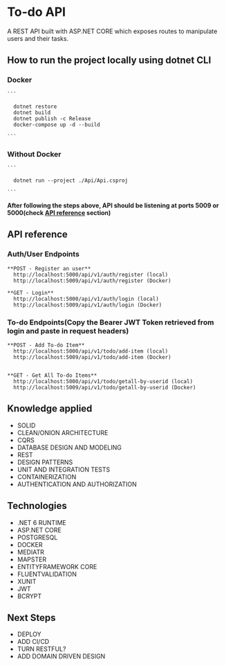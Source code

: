 # To-do API

A REST API built with ASP.NET CORE which exposes routes to manipulate users and their tasks.

## How to run the project locally using dotnet CLI

  ### Docker

    ```

      dotnet restore
      dotnet build
      dotnet publish -c Release
      docker-compose up -d --build

    ```

  ### Without Docker

    ```

      dotnet run --project ./Api/Api.csproj

    ```

  **After following the steps above, API should be listening at ports 5009 or 5000(check [API reference](#api-reference) section)**

## API reference

  ### Auth/User Endpoints

    **POST - Register an user**
      http://localhost:5000/api/v1/auth/register (local)
      http://localhost:5009/api/v1/auth/register (Docker)

    **GET - Login**
      http://localhost:5000/api/v1/auth/login (local)
      http://localhost:5009/api/v1/auth/login (Docker)

  ### To-do Endpoints(Copy the Bearer JWT Token retrieved from login and paste in request headers)

    **POST - Add To-do Item**
      http://localhost:5000/api/v1/todo/add-item (local)
      http://localhost:5009/api/v1/todo/add-item (Docker)


    **GET - Get All To-do Items**
      http://localhost:5000/api/v1/todo/getall-by-userid (local)
      http://localhost:5009/api/v1/todo/getall-by-userid (Docker)

## Knowledge applied

  * SOLID
  * CLEAN/ONION ARCHITECTURE
  * CQRS
  * DATABASE DESIGN AND MODELING
  * REST
  * DESIGN PATTERNS
  * UNIT AND INTEGRATION TESTS
  * CONTAINERIZATION
  * AUTHENTICATION AND AUTHORIZATION

## Technologies

  * .NET 6 RUNTIME
  * ASP.NET CORE
  * POSTGRESQL
  * DOCKER
  * MEDIATR
  * MAPSTER
  * ENTITYFRAMEWORK CORE
  * FLUENTVALIDATION
  * XUNIT
  * JWT
  * BCRYPT

## Next Steps

  * DEPLOY
  * ADD CI/CD
  * TURN RESTFUL?
  * ADD DOMAIN DRIVEN DESIGN


